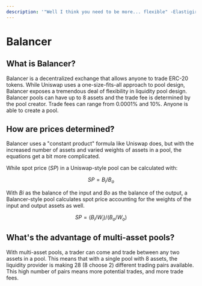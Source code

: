 ```yaml
---
description: '"Well I think you need to be more... flexible" -Elastigirl'
---
```


# Balancer

## What is Balancer?

Balancer is a decentralized exchange that allows anyone to trade ERC-20 tokens. While Uniswap uses a one-size-fits-all approach to pool design, Balancer exposes a tremendous deal of flexibility in liquidity pool design. Balancer pools can have up to 8 assets and the trade fee is determined by the pool creator. Trade fees can range from 0.0001% and 10%. Anyone is able to create a pool. 

## How are prices determined?

Balancer uses a "constant product" formula like Uniswap does, but with the increased number of assets and varied weights of assets in a pool, the equations get a bit more complicated. 

While spot price \(_SP_\) in a Uniswap-style pool can be calculated with:

$$
SP = B_i/B_o
$$

With _Bi_ as the balance of the input and _Bo_ as the balance of the output, a Balancer-style pool calculates spot price accounting for the weights of the input and output assets as well.

$$
SP = (B_i/W_i)/(B_o/W_o)
$$

## What's the advantage of multi-asset pools?

With multi-asset pools, a trader can come and trade between any two assets in a pool. This means that with a single pool with 8 assets, the liquidity provider is making 28 \(8 choose 2\) different trading pairs available. This high number of pairs means more potential trades, and more trade fees. 

